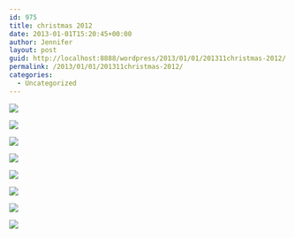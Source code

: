 ```yaml
---
id: 975
title: christmas 2012
date: 2013-01-01T15:20:45+00:00
author: Jennifer
layout: post
guid: http://localhost:8888/wordpress/2013/01/01/201311christmas-2012/
permalink: /2013/01/01/201311christmas-2012/
categories:
  - Uncategorized
---
```

<div class="image-gallery-wrapper">
  <p>
    <img src="http://static1.squarespace.com/static/50db6bb3e4b015296cd43789/50e243d5e4b015296ce58d1b/50e248e5e4b0c2f4976d6a3d/1363551182655//img.png" />
  </p>
  
  <p>
    <img src="http://static1.squarespace.com/static/50db6bb3e4b015296cd43789/50e243d5e4b015296ce58d1b/50e248fae4b0a05702b2d038/1363551097519//img.png" />
  </p>
  
  <p>
    <img src="http://static1.squarespace.com/static/50db6bb3e4b015296cd43789/50dfa5b1e4b0dc6320e0b5ea/50e248f2e4b0395512a277e4/1363551201256/2012-11-17+17.05.54.jpg.54.jpg?format=original" />
  </p>
  
  <p>
    <img src="http://static1.squarespace.com/static/50db6bb3e4b015296cd43789/50e243d5e4b015296ce58d1b/50e243e0e4b015296ce58d35/1363551228054//img.png" />
  </p>
  
  <p>
    <img src="http://static1.squarespace.com/static/50db6bb3e4b015296cd43789/50dfa5b1e4b0dc6320e0b5ea/50e243ece4b015296ce58d45/1363551091932/2012-12-24+19.51.58.jpg.58.jpg?format=original" />
  </p>
  
  <p>
    <img src="http://static1.squarespace.com/static/50db6bb3e4b015296cd43789/50dfa5b1e4b0dc6320e0b5ea/50e243f5e4b0a05702b2c9c4/1363551110130/2012-12-24+19.51.39.jpg.39.jpg?format=original" />
  </p>
  
  <p>
    <img src="http://static1.squarespace.com/static/50db6bb3e4b015296cd43789/50e243d5e4b015296ce58d1b/50e24450e4b0c2f4976d60ab/1363551097665//img.png" />
  </p>
  
  <p>
    <img src="http://static1.squarespace.com/static/50db6bb3e4b015296cd43789/50dfa5b1e4b0dc6320e0b5ea/50e24411e4b015296ce58daa/1363551113306/2012-12-25+08.01.13.jpg.13.jpg?format=original" />
  </p>
</div>